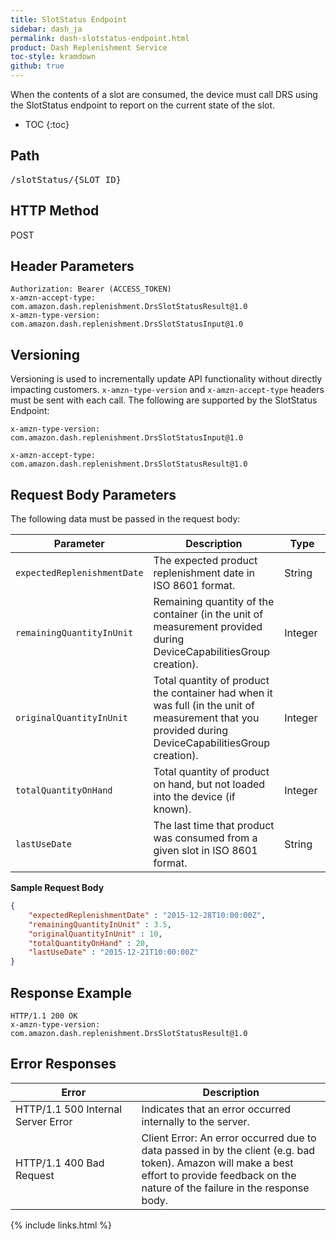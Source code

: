 ```yaml
---
title: SlotStatus Endpoint
sidebar: dash_ja
permalink: dash-slotstatus-endpoint.html
product: Dash Replenishment Service
toc-style: kramdown
github: true
---
```


When the contents of a slot are consumed, the device must call DRS using the SlotStatus endpoint to report on the current state of the slot.

* TOC
{:toc}

## Path

<pre>
/slotStatus/<span class="endpointParam">{SLOT_ID}</span>
</pre>

## HTTP Method

POST

## Header Parameters

```
Authorization: Bearer (ACCESS_TOKEN)
x-amzn-accept-type: com.amazon.dash.replenishment.DrsSlotStatusResult@1.0
x-amzn-type-version: com.amazon.dash.replenishment.DrsSlotStatusInput@1.0
```

## Versioning

Versioning is used to incrementally update API functionality without directly impacting customers. `x-amzn-type-version` and `x-amzn-accept-type` headers must be sent with each call. The following are supported by the SlotStatus Endpoint:

```
x-amzn-type-version: com.amazon.dash.replenishment.DrsSlotStatusInput@1.0
```

```
x-amzn-accept-type: com.amazon.dash.replenishment.DrsSlotStatusResult@1.0
```

## Request Body Parameters


The following data must be passed in the request body:

<table>
<colgroup>
<col width="30%" />
<col width="50%" />
<col width="20%" />
</colgroup>
  <thead>
    <tr>
      <th>Parameter</th>
      <th>Description</th>
      <th>Type</th>
    </tr>
  </thead>
  <tbody>
    <tr>
      <td><code>expectedReplenishmentDate</code></td>
      <td>The expected product replenishment date in ISO 8601 format.</td>
      <td>String</td>
    </tr>
    <tr>
      <td><code>remainingQuantityInUnit</code></td>
      <td>Remaining quantity of the container (in the unit of measurement provided during DeviceCapabilitiesGroup creation).</td>
      <td>Integer</td>
    </tr>
    <tr>
      <td><code>originalQuantityInUnit</code></td>
      <td>Total quantity of product the container had when it was full (in the unit of measurement that you provided during DeviceCapabilitiesGroup creation).</td>
      <td>Integer</td>
    </tr>
    <tr>
      <td><code>totalQuantityOnHand</code></td>
      <td>Total quantity of product on hand, but not loaded into the device (if known).</td>
      <td>Integer</td>
    </tr>
    <tr>
      <td><code>lastUseDate</code></td>
      <td>The last time that product was consumed from a given slot in ISO 8601 format.</td>
      <td>String</td>
    </tr>
  </tbody>
</table>

**Sample Request Body**

```json
{
    "expectedReplenishmentDate" : "2015-12-28T10:00:00Z",
    "remainingQuantityInUnit" : 3.5,
    "originalQuantityInUnit" : 10,
    "totalQuantityOnHand" : 20,
    "lastUseDate" : "2015-12-21T10:00:00Z"
}
```

## Response Example

```
HTTP/1.1 200 OK
x-amzn-type-version: com.amazon.dash.replenishment.DrsSlotStatusResult@1.0
```

## Error Responses


<table>
   <colgroup>
      <col width="40%" />
      <col width="60%" />
   </colgroup>
  <thead>
    <tr>
      <th>Error</th>
      <th>Description</th>
    </tr>
  </thead>
  <tbody>
    <tr>
      <td>HTTP/1.1 500 Internal Server Error</td>
      <td>Indicates that an error occurred internally to the server.</td>
    </tr>
    <tr>
      <td>HTTP/1.1 400 Bad Request</td>
      <td>Client Error: An error occurred due to data passed in by the client (e.g. bad token).  Amazon will make a best effort to provide feedback on the nature of the failure in the response body.</td>
    </tr>
  </tbody>
</table>

{% include links.html %}
